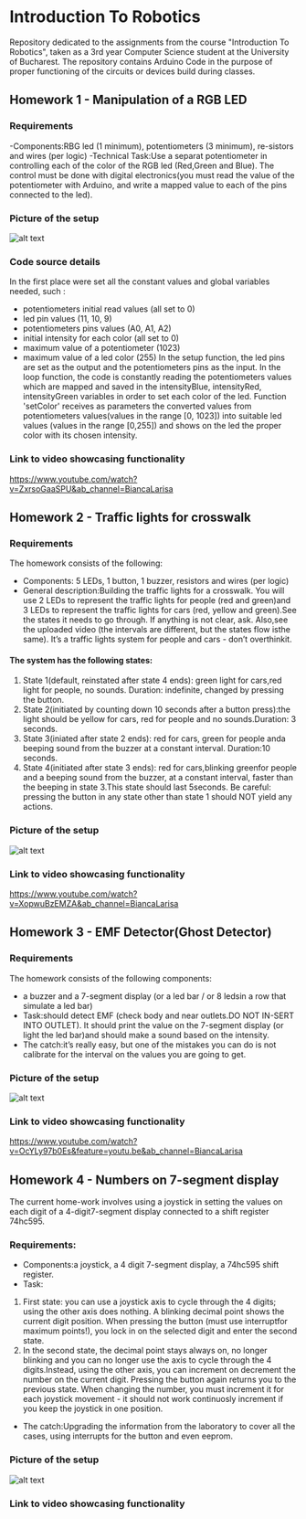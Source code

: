 # Introduction To Robotics

Repository dedicated to the assignments from the course "Introduction To Robotics", taken as a 3rd year Computer Science student at the University of Bucharest. The repository contains Arduino Code in the purpose of proper functioning of the circuits or devices build during classes.
 
 
## Homework 1 - Manipulation of a RGB LED

### Requirements

-Components:RBG led (1 minimum), potentiometers (3 minimum), re-sistors and wires (per logic)
-Technical Task:Use a separat potentiometer in controlling each of the color of the RGB led (Red,Green and Blue).  The control must be done with digital electronics(you must read the value of the potentiometer with Arduino, and write a mapped value to each of the pins connected to the led).

### Picture of the setup
![alt text](https://user-images.githubusercontent.com/41392462/138708154-b5453248-f288-45c7-8663-9ead6e018ecb.jpeg)

### Code source details
In the first place were set all the constant values and global variables needed, such :
- potentiometers initial read values (all set to 0)
- led pin values (11, 10, 9)
- potentiometers pins values (A0, A1, A2)
- initial intensity for each color (all set to 0)
- maximum value of a potentiometer (1023)
- maximum value of a led color (255)
In the setup function, the led pins are set as the output and the potentiometers pins as the input. 
In the loop function, the code is constantly reading the potentiometers values which are mapped and saved in the intensityBlue, intensityRed, intensityGreen variables in order 
to set each color of the led. 
Function 'setColor' receives as parameters the converted values from potentiometers values(values in the range [0, 1023]) into suitable led values (values in the range [0,255])
and shows on the led the proper color with its chosen intensity.
### Link to video showcasing functionality
https://www.youtube.com/watch?v=ZxrsoGaaSPU&ab_channel=BiancaLarisa

## Homework 2 - Traffic lights for crosswalk
### Requirements
The homework consists of the following:
- Components:  5 LEDs, 1 button, 1 buzzer, resistors and wires (per logic)
- General  description:Building  the  traffic  lights  for  a  crosswalk. You will use 2 LEDs to represent the traffic lights for people (red and green)and 3 LEDs to represent the traffic lights for cars (red, yellow and green).See the states it needs to go through.  If anything is not clear, ask.  Also,see the uploaded video (the intervals are different, but the states flow isthe same).  It’s a traffic lights system for people and cars - don’t overthinkit.
#### The system has the following states:
1. State 1(default, reinstated after state 4 ends):  green light for cars,red  light  for  people,  no  sounds.   Duration:  indefinite,  changed  by pressing the button.
2. State 2(initiated by counting down 10 seconds after a button press):the  light  should  be  yellow  for  cars,  red  for  people  and  no  sounds.Duration:  3 seconds.
3. State 3(iniated after state 2 ends): red for cars, green for people anda beeping sound from the buzzer at a constant interval. Duration:10 seconds.
4. State 4(initiated after state 3 ends):  red for cars,blinking greenfor people and a beeping sound from the buzzer,  at a constant interval, faster than the beeping in state 3.This state should last 5seconds.
Be careful:  pressing  the  button  in  any  state  other  than  state  1  should NOT yield any actions.

### Picture of the setup
![alt text](https://user-images.githubusercontent.com/41392462/140074018-69bcb168-592a-4658-9b8f-74dee839a33a.jpg)

### Link to video showcasing functionality
https://www.youtube.com/watch?v=XopwuBzEMZA&ab_channel=BiancaLarisa

## Homework 3 - EMF Detector(Ghost Detector)
### Requirements
The homework consists of the following components:
- a buzzer and a 7-segment display (or a led bar / or 8 ledsin a row that simulate a led bar)
- Task:should detect EMF (check body and near outlets.DO NOT IN-SERT INTO OUTLET). It should print the value on the 7-segment display (or light the led bar)and should make a sound based on the intensity.
- The catch:it’s really easy,  but one of  the mistakes you can do is not calibrate for the interval on the values you are going to get. 
### Picture of the setup
![alt text](https://user-images.githubusercontent.com/41392462/140768503-a37edcea-ff1d-4305-a163-4cc5f80fa05a.jpg)

### Link to video showcasing functionality
https://www.youtube.com/watch?v=OcYLy97b0Es&feature=youtu.be&ab_channel=BiancaLarisa

## Homework 4 - Numbers on 7-segment display
The current home-work involves using a joystick in setting the values on each digit of a 4-digit7-segment display connected to a shift register 74hc595. 
### Requirements:
- Components:a  joystick,  a  4  digit  7-segment  display,  a  74hc595  shift register.
- Task:
1. First  state:   you  can  use  a  joystick  axis  to  cycle  through the 4 digits; using the other axis does nothing. A blinking decimal point shows the current digit position. When pressing the button (must use interruptfor  maximum  points!),  you  lock  in  on  the  selected  digit  and  enter  the second state.
2. In the second state, the decimal point stays always on, no longer blinking and you can no longer use the axis to cycle through the 4 digits.Instead, using the other axis, you can increment on decrement the number on the current digit.  Pressing the button again returns you to the previous state. When changing the number, you must increment it for each joystick movement - it should not work continuosly increment if you keep the joystick in one position.
- The catch:Upgrading the information from the laboratory to cover all the cases, using interrupts for the button and even eeprom.

### Picture of the setup
![alt text](https://user-images.githubusercontent.com/41392462/142203011-71db7074-52e3-4b30-a965-38139de3d9fd.jpeg)

### Link to video showcasing functionality


